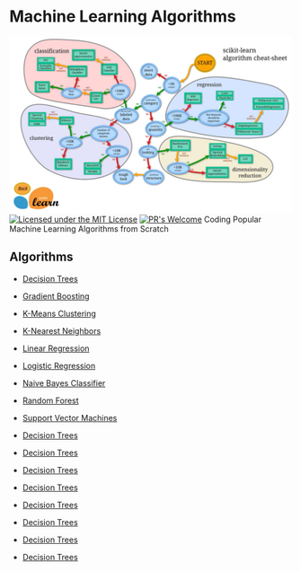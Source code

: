 # Machine Learning Algorithms
![SciKit-Learn ML Roadmap](/ml_map.jpg)
[![Licensed under the MIT License](https://img.shields.io/badge/License-MIT-blue.svg)](https://github.com/Microsoft/BosqueLanguage/blob/master/LICENSE.txt)
[![PR's Welcome](https://img.shields.io/badge/PRs%20-welcome-brightgreen.svg)](#contribute)
Coding Popular Machine Learning Algorithms from Scratch

## Algorithms
* [Decision Trees](https://github.com/Jadams29/ML_From_Scratch/tree/master/Decision_Trees)
* [Gradient Boosting](https://github.com/Jadams29/ML_From_Scratch/tree/master/Gradient_Boosting)
* [K-Means Clustering](https://github.com/Jadams29/ML_From_Scratch/tree/master/K-Means_Clustering)
* [K-Nearest Neighbors](https://github.com/Jadams29/ML_From_Scratch/tree/master/K-Nearest_Neighbors)
* [Linear Regression](https://github.com/Jadams29/ML_From_Scratch/tree/master/Linear_Regression)
* [Logistic Regression](https://github.com/Jadams29/ML_From_Scratch/tree/master/Logistic_Regression)
* [Naive Bayes Classifier](https://github.com/Jadams29/ML_From_Scratch/tree/master/Naive_Bayes_Classifier)
* [Random Forest](https://github.com/Jadams29/ML_From_Scratch/tree/master/Random_Forest)
* [Support Vector Machines](https://github.com/Jadams29/ML_From_Scratch/tree/master/Support_Vector_Machine)


* [Decision Trees](https://blog.usejournal.com/a-beginners-guide-to-machine-learning-5f20f884d574)
* [Decision Trees](https://ocw.mit.edu/courses/mathematics/18-06-linear-algebra-spring-2010/video-lectures/)
* [Decision Trees](https://medium.freecodecamp.org/machine-learning-how-to-go-from-zero-to-hero-40e26f8aa6da)
* [Decision Trees](https://medium.freecodecamp.org/the-best-resources-i-used-to-teach-myself-machine-learning-part-1-292232d167)
* [Decision Trees](https://medium.freecodecamp.org/every-single-machine-learning-course-on-the-internet-ranked-by-your-reviews-3c4a7b8026c0)
* [Decision Trees](https://medium.com/@itexpert/the-complete-guide-to-learn-machine-learning-from-scratch-46a6734acda6)
* [Decision Trees](https://medium.com/machine-learning-for-humans/why-machine-learning-matters-6164faf1df12)
* [Decision Trees](https://medium.com/@randylaosat/a-beginners-guide-to-machine-learning-dfadc19f6caf)


